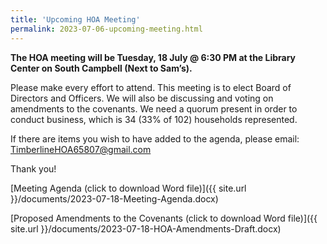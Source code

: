 ```yaml
---
title: 'Upcoming HOA Meeting'
permalink: 2023-07-06-upcoming-meeting.html
---
```


**The HOA meeting will be Tuesday, 18 July @ 6:30 PM at the Library Center on South Campbell (Next to Sam’s).**

Please make every effort to attend. This meeting is to elect Board of Directors and Officers. We will also be discussing and voting on amendments to the covenants. We need a quorum present in order to conduct business, which is 34 (33% of 102) households represented.

If there are items you wish to have added to the agenda, please email: [TimberlineHOA65807@gmail.com](mailto:timberlinehoa65807@gmail.com)

Thank you!

[Meeting Agenda (click to download Word file)]({{ site.url }}/documents/2023-07-18-Meeting-Agenda.docx)

[Proposed Amendments to the Covenants (click to download Word file)]({{ site.url }}/documents/2023-07-18-HOA-Amendments-Draft.docx)